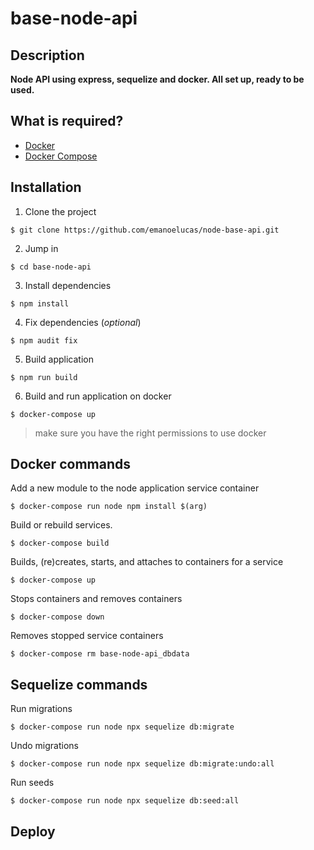 # base-node-api

## Description

**Node API using express, sequelize and docker. All set up, ready to be used.**

## What is required?

 - [Docker](https://docs.docker.com/engine/install/)
 - [Docker Compose](https://docs.docker.com/compose/install/)

## Installation

1. Clone the project

```console
$ git clone https://github.com/emanoelucas/node-base-api.git
```

2. Jump in

```console
$ cd base-node-api
```

3. Install dependencies

```console
$ npm install
```

4. Fix dependencies (*optional*)

```console
$ npm audit fix
```

5. Build application

```console
$ npm run build
```

6. Build and run application on docker

```console
$ docker-compose up
```

> make sure you have the right permissions to use docker

## Docker commands


Add a new module to the node application service container

```console
$ docker-compose run node npm install $(arg)
```

Build or rebuild services.

```console
$ docker-compose build
```

Builds, (re)creates, starts, and attaches to containers for a service

```console
$ docker-compose up
```

Stops containers and removes containers

```console
$ docker-compose down
```

Removes stopped service containers

```console
$ docker-compose rm base-node-api_dbdata
```

## Sequelize commands

Run migrations

```console
$ docker-compose run node npx sequelize db:migrate
```

Undo migrations

```console
$ docker-compose run node npx sequelize db:migrate:undo:all
```

Run seeds

```console
$ docker-compose run node npx sequelize db:seed:all
```

## Deploy